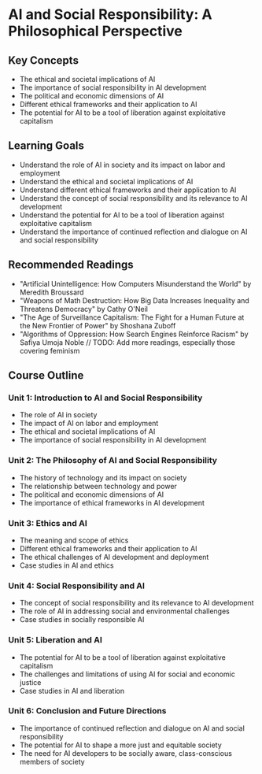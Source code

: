 # AI and Social Responsibility: A Philosophical Perspective

## Key Concepts

- The ethical and societal implications of AI
- The importance of social responsibility in AI development
- The political and economic dimensions of AI
- Different ethical frameworks and their application to AI
- The potential for AI to be a tool of liberation against exploitative capitalism

## Learning Goals

- Understand the role of AI in society and its impact on labor and employment
- Understand the ethical and societal implications of AI
- Understand different ethical frameworks and their application to AI
- Understand the concept of social responsibility and its relevance to AI development
- Understand the potential for AI to be a tool of liberation against exploitative capitalism
- Understand the importance of continued reflection and dialogue on AI and social responsibility

## Recommended Readings

- "Artificial Unintelligence: How Computers Misunderstand the World" by Meredith Broussard
- "Weapons of Math Destruction: How Big Data Increases Inequality and Threatens Democracy" by Cathy O'Neil
- "The Age of Surveillance Capitalism: The Fight for a Human Future at the New Frontier of Power" by Shoshana Zuboff
- "Algorithms of Oppression: How Search Engines Reinforce Racism" by Safiya Umoja Noble
// TODO: Add more readings, especially those covering feminism

## Course Outline

### Unit 1: Introduction to AI and Social Responsibility

- The role of AI in society
- The impact of AI on labor and employment
- The ethical and societal implications of AI
- The importance of social responsibility in AI development

### Unit 2: The Philosophy of AI and Social Responsibility

- The history of technology and its impact on society
- The relationship between technology and power
- The political and economic dimensions of AI
- The importance of ethical frameworks in AI development

### Unit 3: Ethics and AI

- The meaning and scope of ethics
- Different ethical frameworks and their application to AI
- The ethical challenges of AI development and deployment
- Case studies in AI and ethics

### Unit 4: Social Responsibility and AI

- The concept of social responsibility and its relevance to AI development
- The role of AI in addressing social and environmental challenges
- Case studies in socially responsible AI

### Unit 5: Liberation and AI

- The potential for AI to be a tool of liberation against exploitative capitalism
- The challenges and limitations of using AI for social and economic justice
- Case studies in AI and liberation

### Unit 6: Conclusion and Future Directions

- The importance of continued reflection and dialogue on AI and social responsibility
- The potential for AI to shape a more just and equitable society
- The need for AI developers to be socially aware, class-conscious members of society